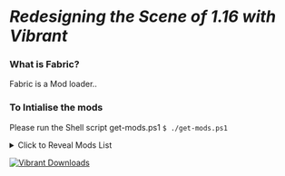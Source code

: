 # *Redesigning the Scene of 1.16 with Vibrant*

### What is Fabric?

Fabric is a Mod loader..

### To Intialise the mods
Please run the Shell script get-mods.ps1
`$ ./get-mods.ps1`

<details>
  <summary>Click to Reveal Mods List</summary>

* [Adabranium](https://www.curseforge.com/minecraft/mc-mods/adabranium)
* [Advancements Enlarger](https://www.curseforge.com/minecraft/mc-mods/advancements-enlarger)
* [AppleSkin](https://www.curseforge.com/minecraft/mc-mods/appleskin)
* [Applied Energistics 2](https://www.curseforge.com/minecraft/mc-mods/applied-energistics-2)
* [Auto Config Updated API](https://www.curseforge.com/minecraft/mc-mods/auto-config-updated-api)
* [BetterNether](https://www.curseforge.com/minecraft/mc-mods/betternether)
* [Blockshifter [Fabric]](https://www.curseforge.com/minecraft/mc-mods/blockshifter)
* [Blockus](https://www.curseforge.com/minecraft/mc-mods/blockus)
* [Oh The Biomes You'll Go [FABRIC]](https://www.curseforge.com/minecraft/mc-mods/oh-the-biomes-youll-go-fabric)
* [Cardinal Components](https://www.curseforge.com/minecraft/mc-mods/cardinal-components)
* [Cave Biomes](https://www.curseforge.com/minecraft/mc-mods/cave-biomes)
* [CC: Restitched](https://www.curseforge.com/minecraft/mc-mods/cc-restitched)
* [Common Expansion: Foodstuffs](https://www.curseforge.com/minecraft/mc-mods/ce-foodstuffs)
* [Chat Heads](https://www.curseforge.com/minecraft/mc-mods/chat-heads)
* [Cloth API (Fabric)](https://www.curseforge.com/minecraft/mc-mods/cloth-api)
* [Cloth Config API (Fabric)](https://www.curseforge.com/minecraft/mc-mods/cloth-config)
* [Door(s) Coupling [FABRIC]](https://www.curseforge.com/minecraft/mc-mods/couplings-for-fabric-updated)
* [CraftPresence](https://www.curseforge.com/minecraft/mc-mods/craftpresence)
* [Dawn API](https://www.curseforge.com/minecraft/mc-mods/dawn)
* [Diggus Maximus](https://www.curseforge.com/minecraft/mc-mods/diggus-maximus)
* [Dynamic FPS](https://www.curseforge.com/minecraft/mc-mods/dynamic-fps)
* [[Fabric] Expanded Storage](https://www.curseforge.com/minecraft/mc-mods/expanded-storage-fabric)
* [Fabric API](https://www.curseforge.com/minecraft/mc-mods/fabric-api)
* [Fabric Chunk Pregenerator](https://www.curseforge.com/minecraft/mc-mods/chunk-pregenerator-fabric)
* [Fabric Language Kotlin](https://www.curseforge.com/minecraft/mc-mods/fabric-language-kotlin)
* [Fabric Language Scala](https://www.curseforge.com/minecraft/mc-mods/fabric-language-scala)
* [[Fabric] Fat Experience Orbs](https://www.curseforge.com/minecraft/mc-mods/fat-experience-orbs)
* [Hardcore Questing Mode: Fabric](https://www.curseforge.com/minecraft/mc-mods/hardcore-questing-mode-fabric)
* [Hwyla](https://www.curseforge.com/minecraft/mc-mods/hwyla)
* [I Know What I'm Doing (IKWID)](https://www.curseforge.com/minecraft/mc-mods/i-know-what-im-doing)
* [Improved Stations (Fabric)](https://www.curseforge.com/minecraft/mc-mods/improved-stations)
* [Industrial Revolution](https://www.curseforge.com/minecraft/mc-mods/industrial-revolution)
* [Inmis](https://www.curseforge.com/minecraft/mc-mods/inmis)
* [Iron Jetpacks Fabric](https://www.curseforge.com/minecraft/mc-mods/iron-jetpacks-fabric)
* [Jumploader](https://www.curseforge.com/minecraft/mc-mods/jumploader)
* [KubeJS Fabric](https://www.curseforge.com/minecraft/mc-mods/kubejs-fabric)
* [Lib Block Attributes](https://www.curseforge.com/minecraft/mc-mods/libblockattributes)
* [MAmbience](https://www.curseforge.com/minecraft/mc-mods/mambience)
* [Materialisation](https://www.curseforge.com/minecraft/mc-mods/materialisation)
* [MC Dungeons Weapons](https://www.curseforge.com/minecraft/mc-mods/mcdw)
* [Mod Menu](https://www.curseforge.com/minecraft/mc-mods/modmenu)
* [Monetary Solutions](https://www.curseforge.com/minecraft/mc-mods/monetary-solutions)
* [More Totems Of Undying](https://www.curseforge.com/minecraft/mc-mods/more-totems-of-undying)
* [More Gems [FABRIC]](https://www.curseforge.com/minecraft/mc-mods/more-gems-fabric)
* [Oh, How the Crafting Has Tabled!](https://www.curseforge.com/minecraft/mc-mods/oh-how-the-crafting-has-tabled)
* [Mo' Structures](https://www.curseforge.com/minecraft/mc-mods/mo-structures)
* [NookBuild](https://www.curseforge.com/minecraft/mc-mods/nookbuild)
* [Not Enough Crashes](https://www.curseforge.com/minecraft/mc-mods/not-enough-crashes)
* [Patchouli (Fabric)](https://www.curseforge.com/minecraft/mc-mods/patchouli-fabric)
* [Reborn Core](https://www.curseforge.com/minecraft/mc-mods/reborncore)
* [Repurposed Structures (Fabric)](https://www.curseforge.com/minecraft/mc-mods/repurposed-structures-fabric)
* [Resource Loader [Fabric]](https://www.curseforge.com/minecraft/mc-mods/fabric-resource-loader)
* [Roughly Enough Items (REI)](https://www.curseforge.com/minecraft/mc-mods/roughly-enough-items)
* [ShulkerBoxTooltip](https://www.curseforge.com/minecraft/mc-mods/shulkerboxtooltip)
* [[Fabric] Simple Sound Muffler](https://www.curseforge.com/minecraft/mc-mods/simple-sound-muffler)
* ['Slight' Gui Modifications](https://www.curseforge.com/minecraft/mc-mods/slight-gui-modifications)
* [Smooth Scrolling Everywhere (Fabric)](https://www.curseforge.com/minecraft/mc-mods/smooth-scrolling-everywhere-fabric)
* [Staff of Building](https://www.curseforge.com/minecraft/mc-mods/staff-of-building)
* [Tech Reborn](https://www.curseforge.com/minecraft/mc-mods/techreborn)
* [Vanilla Hammers](https://www.curseforge.com/minecraft/mc-mods/vanilla-hammers)
* [Vanilla Excavators](https://www.curseforge.com/minecraft/mc-mods/vanilla-excavators)
* [Xaero's World Map](https://www.curseforge.com/minecraft/mc-mods/xaeros-world-map)
* [Xaero's Minimap](https://www.curseforge.com/minecraft/mc-mods/xaeros-minimap)
* [Boring Backgrounds](https://www.curseforge.com/minecraft/mc-mods/boring-backgrounds)
* [Campanion](https://www.curseforge.com/minecraft/mc-mods/campanion)
* [Dank Storage Fabric](https://www.curseforge.com/minecraft/mc-mods/dank-storage-fabric)
* [Astromine: Complete](https://www.curseforge.com/minecraft/mc-mods/astromine-main)
* [Get Off My Lawn](https://www.curseforge.com/minecraft/mc-mods/get-off-my-lawn)
* [Flonters](https://www.curseforge.com/minecraft/mc-mods/flonters)
* [Phosphor (Fabric)](https://www.curseforge.com/minecraft/mc-mods/phosphor)
* [Lithium (Fabric)](https://www.curseforge.com/minecraft/mc-mods/lithium)
* [Inventory Sorting](https://www.curseforge.com/minecraft/mc-mods/inventory-sorting)
* [Kibe](https://www.curseforge.com/minecraft/mc-mods/kibe)
* [AdventureZ](https://www.curseforge.com/minecraft/mc-mods/adventurez)
* [Dungeons of Exile](https://www.curseforge.com/minecraft/mc-mods/dungeons-of-exile)
* [Blur (Fabric)](https://www.curseforge.com/minecraft/mc-mods/blur-fabric)
* [Curios API (Fabric)](https://www.curseforge.com/minecraft/mc-mods/curios-fabric)
* [Library of Exile](https://www.curseforge.com/minecraft/mc-mods/library-of-exile)
* [Flesh 2 Leather [FABRIC]](https://www.curseforge.com/minecraft/mc-mods/flesh2leather-fabric)
* [Glassential (Fabric)](https://www.curseforge.com/minecraft/mc-mods/glassential-fabric)
* [Presence Footsteps](https://www.curseforge.com/minecraft/mc-mods/presence-footsteps)
* [Pling](https://www.curseforge.com/minecraft/mc-mods/pling)
* [Player Roles (Fabric)](https://www.curseforge.com/minecraft/mc-mods/player-roles-fabric)
* [Window Title Changer](https://www.curseforge.com/minecraft/mc-mods/window-title-changer)
* [Wild World](https://www.curseforge.com/minecraft/mc-mods/wild-world)
* [cAn i MiNe thIS bLOCk?](https://www.curseforge.com/minecraft/mc-mods/can-i-mine-this-block)
* [Overworld Two](https://www.curseforge.com/minecraft/mc-mods/overworld-two)
* [Ok Zoomer](https://www.curseforge.com/minecraft/mc-mods/ok-zoomer)
* [LambDynamicLights](https://www.curseforge.com/minecraft/mc-mods/lambdynamiclights)
* [Lil Tater Reloaded](https://www.curseforge.com/minecraft/mc-mods/lil-tater-reloaded)
* [Sodium](https://www.curseforge.com/minecraft/mc-mods/sodium)
* [NoMoreGlowingPots](https://www.curseforge.com/minecraft/mc-mods/nomoreglowingpots)
* [Fabric Furnaces](https://www.curseforge.com/minecraft/mc-mods/fabric-furnaces)
* [End: Rebellion](https://www.curseforge.com/minecraft/mc-mods/end-rebellion)
* [Bedspreads (Fabric)](https://www.curseforge.com/minecraft/mc-mods/bedspreads-fabric)
* [NoExpensive](https://www.curseforge.com/minecraft/mc-mods/noexpensive)
* [Leaf Decay](https://www.curseforge.com/minecraft/mc-mods/leaf-decay)
* [Netherite Plus](https://www.curseforge.com/minecraft/mc-mods/netherite-plus-mod)
* [WorldEdit](https://www.curseforge.com/minecraft/mc-mods/worldedit)


</details>

[![](http://cf.way2muchnoise.eu/full_405749_Downloads(19d1a6).svg "Vibrant Downloads")](https://www.curseforge.com/minecraft/modpacks/vibrant)
